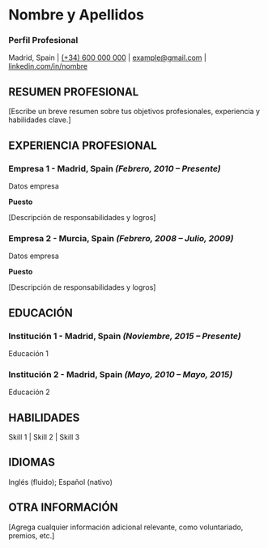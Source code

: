 # Nombre y Apellidos
### Perfil Profesional

Madrid, Spain | [(+34) 600 000 000](tel:+34600000000) | [example@gmail.com](mailto:example@gmail.com) | [linkedin.com/in/nombre](https://linkedin.com/in/nombre)

## RESUMEN PROFESIONAL

[Escribe un breve resumen sobre tus objetivos profesionales, experiencia y habilidades clave.]

## EXPERIENCIA PROFESIONAL

### Empresa 1 - Madrid, Spain *(Febrero, 2010 – Presente)*
Datos empresa

**Puesto**

[Descripción de responsabilidades y logros]

### Empresa 2 - Murcia, Spain *(Febrero, 2008 – Julio, 2009)*
Datos empresa

**Puesto**

[Descripción de responsabilidades y logros]

## EDUCACIÓN

### Institución 1 - Madrid, Spain *(Noviembre, 2015 – Presente)*
Educación 1

### Institución 2 - Madrid, Spain *(Mayo, 2010 – Mayo, 2015)*
Educación 2

## HABILIDADES

Skill 1 | Skill 2 | Skill 3

## IDIOMAS

Inglés (fluido); Español (nativo)

## OTRA INFORMACIÓN

[Agrega cualquier información adicional relevante, como voluntariado, premios, etc.]
